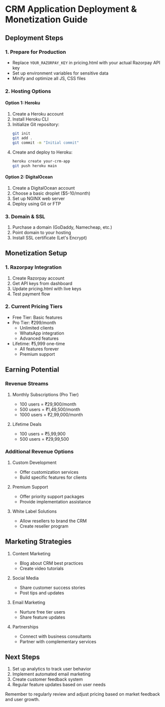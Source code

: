 # CRM Application Deployment & Monetization Guide

## Deployment Steps

### 1. Prepare for Production
- Replace `YOUR_RAZORPAY_KEY` in pricing.html with your actual Razorpay API key
- Set up environment variables for sensitive data
- Minify and optimize all JS, CSS files

### 2. Hosting Options

#### Option 1: Heroku
1. Create a Heroku account
2. Install Heroku CLI
3. Initialize Git repository:
   ```bash
   git init
   git add .
   git commit -m "Initial commit"
   ```
4. Create and deploy to Heroku:
   ```bash
   heroku create your-crm-app
   git push heroku main
   ```

#### Option 2: DigitalOcean
1. Create a DigitalOcean account
2. Choose a basic droplet ($5-10/month)
3. Set up NGINX web server
4. Deploy using Git or FTP

### 3. Domain & SSL
1. Purchase a domain (GoDaddy, Namecheap, etc.)
2. Point domain to your hosting
3. Install SSL certificate (Let's Encrypt)

## Monetization Setup

### 1. Razorpay Integration
1. Create Razorpay account
2. Get API keys from dashboard
3. Update pricing.html with live keys
4. Test payment flow

### 2. Current Pricing Tiers
- Free Tier: Basic features
- Pro Tier: ₹299/month
  - Unlimited clients
  - WhatsApp integration
  - Advanced features
- Lifetime: ₹5,999 one-time
  - All features forever
  - Premium support

## Earning Potential

### Revenue Streams
1. Monthly Subscriptions (Pro Tier)
   - 100 users = ₹29,900/month
   - 500 users = ₹1,49,500/month
   - 1000 users = ₹2,99,000/month

2. Lifetime Deals
   - 100 users = ₹5,99,900
   - 500 users = ₹29,99,500

### Additional Revenue Options
1. Custom Development
   - Offer customization services
   - Build specific features for clients

2. Premium Support
   - Offer priority support packages
   - Provide implementation assistance

3. White Label Solutions
   - Allow resellers to brand the CRM
   - Create reseller program

## Marketing Strategies
1. Content Marketing
   - Blog about CRM best practices
   - Create video tutorials

2. Social Media
   - Share customer success stories
   - Post tips and updates

3. Email Marketing
   - Nurture free tier users
   - Share feature updates

4. Partnerships
   - Connect with business consultants
   - Partner with complementary services

## Next Steps
1. Set up analytics to track user behavior
2. Implement automated email marketing
3. Create customer feedback system
4. Regular feature updates based on user needs

Remember to regularly review and adjust pricing based on market feedback and user growth.